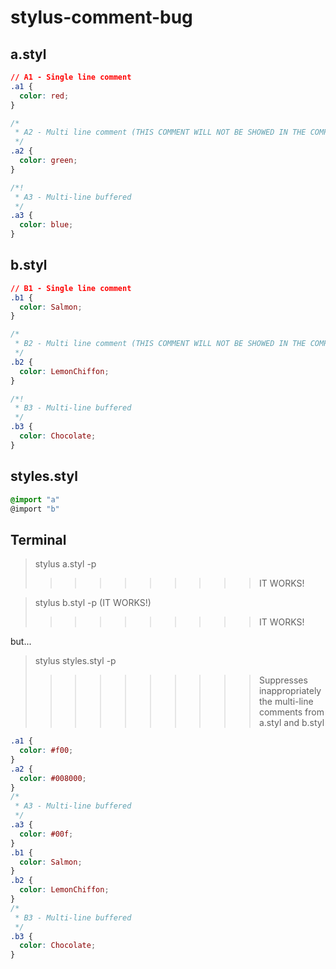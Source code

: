 stylus-comment-bug
==================

a.styl
------

```css
// A1 - Single line comment
.a1 {
  color: red;
}

/*
 * A2 - Multi line comment (THIS COMMENT WILL NOT BE SHOWED IN THE COMPILED CSS)
 */
.a2 {
  color: green;
}

/*!
 * A3 - Multi-line buffered
 */
.a3 {
  color: blue;
}
```

b.styl
------

```css
// B1 - Single line comment
.b1 {
  color: Salmon;
}

/*
 * B2 - Multi line comment (THIS COMMENT WILL NOT BE SHOWED IN THE COMPILED CSS)
 */
.b2 {
  color: LemonChiffon;
}

/*!
 * B3 - Multi-line buffered
 */
.b3 {
  color: Chocolate;
}
```

styles.styl
-----------
```css
@import "a"
@import "b"
```

Terminal
--------
> stylus a.styl -p
>>>>>>>>>> IT WORKS!

> stylus b.styl -p (IT WORKS!)
>>>>>>>>>> IT WORKS!

but...

> stylus styles.styl -p
>>>>>>>>>> Suppresses inappropriately the multi-line comments from a.styl and b.styl

```css
.a1 {
  color: #f00;
}
.a2 {
  color: #008000;
}
/*
 * A3 - Multi-line buffered
 */
.a3 {
  color: #00f;
}
.b1 {
  color: Salmon;
}
.b2 {
  color: LemonChiffon;
}
/*
 * B3 - Multi-line buffered
 */
.b3 {
  color: Chocolate;
}
```

